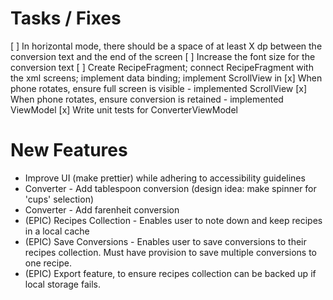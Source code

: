 # Tasks / Fixes
[ ] In horizontal mode, there should be a space of at least X dp between the conversion text 
    and the end of the screen
[ ] Increase the font size for the conversion text
[ ] Create RecipeFragment; connect RecipeFragment with the xml screens; implement data binding; implement ScrollView in 
[x] When phone rotates, ensure full screen is visible - implemented ScrollView
[x] When phone rotates, ensure conversion is retained - implemented ViewModel
[x] Write unit tests for ConverterViewModel

# New Features
+ Improve UI (make prettier) while adhering to accessibility guidelines
+ Converter - Add tablespoon conversion (design idea: make spinner for 'cups' selection)
+ Converter - Add farenheit conversion
+ (EPIC) Recipes Collection - Enables user to note down and keep recipes in a local cache
+ (EPIC) Save Conversions - Enables user to save conversions to their recipes collection. 
   Must have provision to save multiple conversions to one recipe.
+ (EPIC) Export feature, to ensure recipes collection can be backed up if local storage fails. 